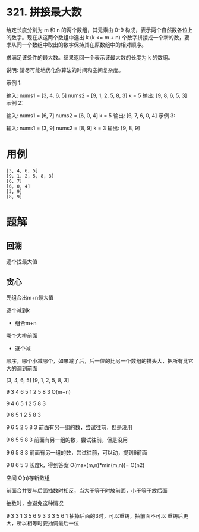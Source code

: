 # 321. 拼接最大数
给定长度分别为 m 和 n 的两个数组，其元素由 0-9 构成，表示两个自然数各位上的数字。现在从这两个数组中选出 k (k <= m + n) 个数字拼接成一个新的数，要求从同一个数组中取出的数字保持其在原数组中的相对顺序。

求满足该条件的最大数。结果返回一个表示该最大数的长度为 k 的数组。

说明: 请尽可能地优化你算法的时间和空间复杂度。

示例 1:

输入:
nums1 = [3, 4, 6, 5]
nums2 = [9, 1, 2, 5, 8, 3]
k = 5
输出:
[9, 8, 6, 5, 3]
示例 2:

输入:
nums1 = [6, 7]
nums2 = [6, 0, 4]
k = 5
输出:
[6, 7, 6, 0, 4]
示例 3:

输入:
nums1 = [3, 9]
nums2 = [8, 9]
k = 3
输出:
[9, 8, 9]

# 用例
```
[3, 4, 6, 5]
[9, 1, 2, 5, 8, 3]
[6, 7]
[6, 0, 4]
[3, 9]
[8, 9]
```


# 题解

## 回溯
逐个找最大值


## 贪心

先组合出m+n最大值

逐个减到k

- 组合m+n

哪个大排前面

- 逐个减

顺序，哪个小减哪个，如果减了后，后一位的比另一个数组的排头大，把所有比它大的调到前面

[3, 4, 6, 5]
[9, 1, 2, 5, 8, 3]

9 3 4 6 5 1 2 5 8 3 O(m+n)

9   4 6 5 1 2 5 8 3

9     6 5 1 2 5 8 3

9     6 5   2 5 8 3 前面有另一组的数，尝试往前，但是没用

9     6 5     5 8 3 前面有另一组的数，尝试往前，但是没用

9     6 5       8 3 前面有另一组的数，尝试往前，可以动，提到6前面

9 8   6 5         3 长度k，得到答案 O(max(m,n)*min(m,n))= O(n2)

空间 O(n)存新数组

前面合并要与后面抽数时相反，当大于等于时放前面，小于等于放后面

抽数时，会避免这种情况

9 3 3 1
3 5 6
9 3 3 3 5 6 1 抽掉后面的3时，可以重铸，抽前面不可以 
重铸后更大，所以相等时要抽调最后一位


